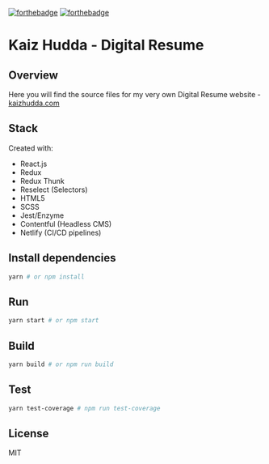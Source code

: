 [![forthebadge](https://forthebadge.com/images/badges/built-with-love.svg)](https://forthebadge.com)
[![forthebadge](https://forthebadge.com/images/badges/60-percent-of-the-time-works-every-time.svg)](https://forthebadge.com)

# Kaiz Hudda - Digital Resume

## Overview
Here you will find the source files for my very own Digital Resume website - [kaizhudda.com](https://kaizhudda.com)

## Stack
Created with: 
* React.js 
* Redux
* Redux Thunk
* Reselect (Selectors)
* HTML5 
* SCSS 
* Jest/Enzyme
* Contentful (Headless CMS)
* Netlify (CI/CD pipelines)

## Install dependencies

``` bash
yarn # or npm install
```

## Run

``` bash
yarn start # or npm start
```

## Build

``` bash
yarn build # or npm run build
```

## Test

``` bash
yarn test-coverage # npm run test-coverage
```

## License
MIT
